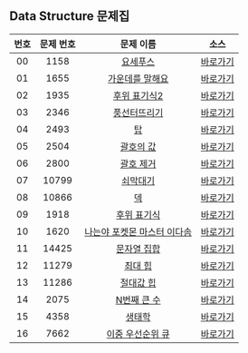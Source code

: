 ## Data Structure 문제집

| 번호  | 문제 번호 |                              문제 이름                              |         소스         |
| :---: | :-------: | :-----------------------------------------------------------------: | :------------------: |
|  00   |   1158    |          [요세푸스](https://www.acmicpc.net/problem/1158)           | [바로가기](../1158)  |
|  01   |   1655    |       [가운데를 말해요](https://www.acmicpc.net/problem/1655)       | [바로가기](../1655)  |
|  02   |   1935    |        [후위 표기식2](https://www.acmicpc.net/problem/1935)         | [바로가기](../1935)  |
|  03   |   2346    |        [풍선터뜨리기](https://www.acmicpc.net/problem/2346)         | [바로가기](../2346)  |
|  04   |   2493    |             [탑](https://www.acmicpc.net/problem/2493)              | [바로가기](../2493)  |
|  05   |   2504    |          [괄호의 값](https://www.acmicpc.net/problem/2504)          | [바로가기](../2504)  |
|  06   |   2800    |          [괄호 제거](https://www.acmicpc.net/problem/2800)          | [바로가기](../2800)  |
|  07   |   10799   |          [쇠막대기](https://www.acmicpc.net/problem/10799)          | [바로가기](../10799) |
|  08   |   10866   |             [덱](https://www.acmicpc.net/problem/10866)             | [바로가기](../10866) |
|  09   |   1918    |         [후위 표기식](https://www.acmicpc.net/problem/1918)         | [바로가기](../1918)  |
|  10   |   1620    | [나는야 포켓몬 마스터 이다솜](https://www.acmicpc.net/problem/1620) | [바로가기](../1620)  |
|  11   |   14425   |        [문자열 집합](https://www.acmicpc.net/problem/14425)         | [바로가기](../14425) |
|  12   |   11279   |          [최대 힙](https://www.acmicpc.net/problem/11279)           | [바로가기](../11279) |
|  13   |   11286   |         [절대값 힙](https://www.acmicpc.net/problem/11286)          | [바로가기](../11286) |
|  14   |   2075    |         [N번째 큰 수](https://www.acmicpc.net/problem/2075)         | [바로가기](../2075)  |
|  15   |   4358    |           [생태학](https://www.acmicpc.net/problem/4358)            | [바로가기](../4358)  |
|  16   |   7662    |      [이중 우선순위 큐](https://www.acmicpc.net/problem/7662)       | [바로가기](../7662)  |